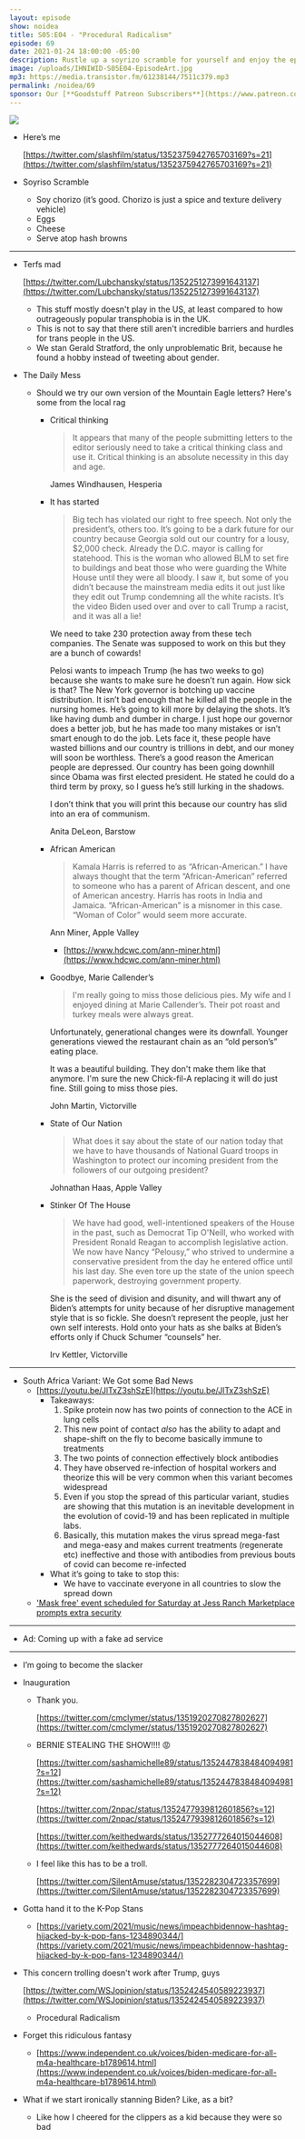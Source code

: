 ```yaml
---
layout: episode
show: noidea
title: S05:E04 - "Procedural Radicalism"
episode: 69
date: 2021-01-24 18:00:00 -05:00
description: Rustle up a soyrizo scramble for yourself and enjoy the episode.
image: /uploads/IHNIWID-S05E04-EpisodeArt.jpg
mp3: https://media.transistor.fm/61238144/7511c379.mp3
permalink: /noidea/69
sponsor: Our [**Goodstuff Patreon Subscribers**](https://www.patreon.com/goodstuff "Goodstuff on Patreon") and listeners just like you! Support your favorite podcasts directly to get access to the discord and more.
---
```


![](/uploads/IHNIWID-S05E04-EpisodeArt.jpg)

- Here’s me

    [https://twitter.com/slashfilm/status/1352375942765703169?s=21](https://twitter.com/slashfilm/status/1352375942765703169?s=21)

- Soyriso Scramble
    - Soy chorizo (it’s good. Chorizo is just a spice and texture delivery vehicle)
    - Eggs
    - Cheese
    - Serve atop hash browns

---

- Terfs mad

    [https://twitter.com/Lubchansky/status/1352251273991643137](https://twitter.com/Lubchansky/status/1352251273991643137)

    - This stuff mostly doesn't play in the US, at least compared to how outrageously popular transphobia is in the UK.
    - This is not to say that there still aren't incredible barriers and hurdles for trans people in the US.
    - We stan Gerald Stratford, the only unproblematic Brit, because he found a hobby instead of tweeting about gender.
- The Daily Mess
    - Should we try our own version of the Mountain Eagle letters? Here's some from the local rag
        - Critical thinking

            > It appears that many of the people submitting letters to the editor seriously need to take a critical thinking class and use it. Critical thinking is an absolute necessity in this day and age.

            James Windhausen, Hesperia

        - It has started

            > Big tech has violated our right to free speech. Not only the president’s, others too. It’s going to be a dark future for our country because Georgia sold out our country for a lousy, $2,000 check.
            Already the D.C. mayor is calling for statehood. This is the woman who allowed BLM to set fire to buildings and beat those who were guarding the White House until they were all bloody. I saw it, but some of you didn’t because the mainstream media edits it out just like they edit out Trump condemning all the white racists. It’s the video Biden used over and over to call Trump a racist, and it was all a lie!

            We need to take 230 protection away from these tech companies. The Senate was supposed to work on this but they are a bunch of cowards!

            Pelosi wants to impeach Trump (he has two weeks to go) because she wants to make sure he doesn’t run again. How sick is that?
            The New York governor is botching up vaccine distribution. It isn’t bad enough that he killed all the people in the nursing homes. He’s going to kill more by delaying the shots. It’s like having dumb and dumber in charge. I just hope our governor does a better job, but he has made too many mistakes or isn’t smart enough to do the job.
            Lets face it, these people have wasted billions and our country is trillions in debt, and our money will soon be worthless. There’s a good reason the American people are depressed. Our country has been going downhill since Obama was first elected president. He stated he could do a third term by proxy, so I guess he’s still lurking in the shadows.

            I don’t think that you will print this because our country has slid into an era of communism.

            Anita DeLeon, Barstow

        - African American

            > Kamala Harris is referred to as “African-American.” I have always thought that the term “African-American” referred to someone who has a parent of African descent, and one of American ancestry. Harris has roots in India and Jamaica. “African-American” is a misnomer in this case. “Woman of Color” would seem more accurate.

            Ann Miner, Apple Valley

            - [https://www.hdcwc.com/ann-miner.html](https://www.hdcwc.com/ann-miner.html)
        - Goodbye, Marie Callender’s

            > I'm really going to miss those delicious pies. My wife and I enjoyed dining at Marie Callender’s. Their pot roast and turkey meals were always great. 

            Unfortunately, generational changes were its downfall. Younger generations viewed the restaurant chain as an “old person’s” eating place.

            It was a beautiful building. They don't make them like that anymore. I'm sure the new Chick-fil-A replacing it will do just fine. Still going to miss those pies. 

            John Martin, Victorville

        - State of Our Nation

            > What does it say about the state of our nation today that we have to have thousands of National Guard troops in Washington to protect our incoming president from the followers of our outgoing president?

            Johnathan Haas, Apple Valley

        - Stinker Of The House

            > We have had good, well-intentioned speakers of the House in the past, such as Democrat Tip O'Neill, who worked with President Ronald Reagan to accomplish legislative action.
            We now have Nancy “Pelousy,” who strived to undermine a conservative president from the day he entered office until his last day. She even tore up the state of the union speech paperwork, destroying government property.

            She is the seed of division and disunity, and will thwart any of Biden’s attempts for unity because of her disruptive management style that is so fickle. She doesn’t represent the people, just her own self interests. Hold onto your hats as she balks at Biden’s efforts only if Chuck Schumer “counsels” her.

            Irv Kettler, Victorville

---

- South Africa Variant: We Got some Bad News
    - [https://youtu.be/JlTxZ3shSzE](https://youtu.be/JlTxZ3shSzE)
        - Takeaways:
            1. Spike protein now has two points of connection to the ACE in lung cells
            2. This new point of contact *also* has the ability to adapt and shape-shift on the fly to become basically immune to treatments 
            3. The two points of connection effectively block antibodies
            4. They have observed re-infection of hospital workers and theorize this will be very common when this variant becomes widespread 
            5. Even if you stop the spread of this particular variant, studies are showing that this mutation is an inevitable development in the evolution of covid-19 and has been replicated in multiple labs. 
            6. Basically, this mutation makes the virus spread mega-fast and mega-easy and makes current treatments (regenerate etc) ineffective and those with antibodies from previous bouts of covid can become re-infected
        - What it’s going to take to stop this:
            - We have to vaccinate everyone in all countries to slow the spread down
    - ['Mask free' event scheduled for Saturday at Jess Ranch Marketplace prompts extra security](https://www.vvdailypress.com/story/news/2021/01/22/mask-free-event-scheduled-saturday-jess-ranch-marketplace-prompts-extra-security/6680563002/)

---

- Ad: Coming up with a fake ad service

---

- I’m going to become the slacker
- Inauguration
    - Thank you.

        [https://twitter.com/cmclymer/status/1351920270827802627](https://twitter.com/cmclymer/status/1351920270827802627)

    - BERNIE STEALING THE SHOW!!!! 😡

        [https://twitter.com/sashamichelle89/status/1352447838484094981?s=12](https://twitter.com/sashamichelle89/status/1352447838484094981?s=12)

        [https://twitter.com/2npac/status/1352477939812601856?s=12](https://twitter.com/2npac/status/1352477939812601856?s=12)

        [https://twitter.com/keithedwards/status/1352777264015044608](https://twitter.com/keithedwards/status/1352777264015044608)

    - I feel like this has to be a troll.

        [https://twitter.com/SilentAmuse/status/1352282304723357699](https://twitter.com/SilentAmuse/status/1352282304723357699)

- Gotta hand it to the K-Pop Stans
    - [https://variety.com/2021/music/news/impeachbidennow-hashtag-hijacked-by-k-pop-fans-1234890344/](https://variety.com/2021/music/news/impeachbidennow-hashtag-hijacked-by-k-pop-fans-1234890344/)
- This concern trolling doesn't work after Trump, guys

    [https://twitter.com/WSJopinion/status/1352424540589223937](https://twitter.com/WSJopinion/status/1352424540589223937)

    - Procedural Radicalism
- Forget this ridiculous fantasy
    - [https://www.independent.co.uk/voices/biden-medicare-for-all-m4a-healthcare-b1789614.html](https://www.independent.co.uk/voices/biden-medicare-for-all-m4a-healthcare-b1789614.html)
- What if we start ironically stanning Biden? Like, as a bit?
    - Like how I cheered for the clippers as a kid because they were so bad